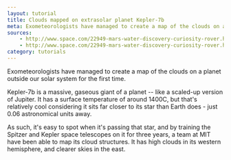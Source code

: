 ```yaml
---
layout: tutorial
title: Clouds mapped on extrasolar planet Kepler-7b
meta: Exometeorologists have managed to create a map of the clouds on a planet outside our solar system for the first time.
sources:
    - http://www.space.com/22949-mars-water-discovery-curiosity-rover.html
    - http://www.space.com/22949-mars-water-discovery-curiosity-rover.html
category: tutorials
---
```


Exometeorologists have managed to create a map of the clouds on a planet outside our solar system for the first time.

Kepler-7b is a massive, gaseous giant of a planet -- like a scaled-up version of Jupiter. It has a surface temperature of around 1400C, but that's relatively cool considering it sits far closer to its star than Earth does - just 0.06 astronomical units away.

As such, it's easy to spot when it's passing that star, and by training the Spitzer and Kepler space telescopes on it for three years, a team at MIT have been able to map its cloud structures. It has high clouds in its western hemisphere, and clearer skies in the east.
